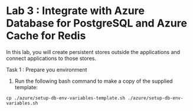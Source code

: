 # Lab 3 : Integrate with Azure Database for PostgreSQL and Azure Cache for Redis

In this lab, you will create persistent stores outside the applications and connect applications to those stores.

Task 1 : Prepare you environment 

1. Run the following bash command to make a copy of the supplied template:

```shell
cp ./azure/setup-db-env-variables-template.sh ./azure/setup-db-env-variables.sh
```
